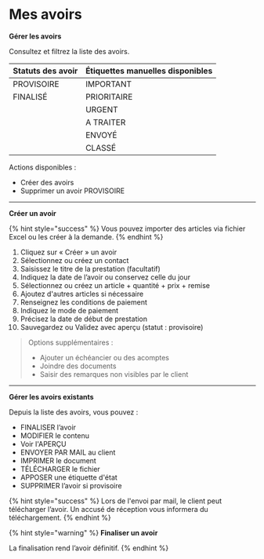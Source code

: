 # Mes avoirs

**Gérer les avoirs**

Consultez et filtrez la liste des avoirs.

| Statuts des avoir  | Étiquettes manuelles disponibles  |
| ------------------ | --------------------------------- |
| PROVISOIRE         | IMPORTANT                         |
| FINALISÉ           | PRIORITAIRE                       |
|                    | URGENT                            |
|                    | A TRAITER                         |
|                    | ENVOYÉ                            |
|                    | CLASSÉ                            |

Actions disponibles :

* Créer des avoirs
* Supprimer un avoir PROVISOIRE

***

**Créer un avoir**

{% hint style="success" %}
Vous pouvez importer des articles via fichier Excel ou les créer à la demande.
{% endhint %}

1. Cliquez sur « Créer » un avoir
2. Sélectionnez ou créez un contact
3. Saisissez le titre de la prestation (facultatif)
4. Indiquez la date de l’avoir ou conservez celle du jour
5. Sélectionnez ou créez un article + quantité + prix + remise
6. Ajoutez d'autres articles si nécessaire
7. Renseignez les conditions de paiement
8. Indiquez le mode de paiement
9. Précisez la date de début de prestation
10. Sauvegardez ou Validez avec aperçu (statut : provisoire)

> Options supplémentaires :
>
> * Ajouter un échéancier ou des acomptes
> * Joindre des documents
> * Saisir des remarques non visibles par le client

***

**Gérer les avoirs existants**

Depuis la liste des avoirs, vous pouvez :

* FINALISER l’avoir
* MODIFIER le contenu
* Voir l'APERÇU
* ENVOYER PAR MAIL au client
* IMPRIMER le document
* TÉLÉCHARGER le fichier
* APPOSER une étiquette d'état
* SUPPRIMER l’avoir si provisoire

{% hint style="success" %}
&#x20;Lors de l'envoi par mail, le client peut télécharger l’avoir. Un accusé de réception vous informera du téléchargement.
{% endhint %}

{% hint style="warning" %}
**Finaliser un avoir**

&#x20;La finalisation rend l’avoir définitif.
{% endhint %}

